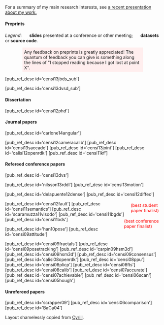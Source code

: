 

[cyrill]: http://www.informatik.uni-freiburg.de/~stachnis/

For a summary of my main research interests, 
see <a href="http://purl.org/censi/research/201303-bootstrapping-vehicles.pdf">
a recent presentation about my work.</a> 

#### Preprints

*Legend*: 
<img style='border:0; margin-bottom:-3px; height: 17px;'  src='/media/slides2.gif'/> **slides** presented at a conference or other meeting;
<img style='border:0; margin-bottom:-3px; height: 17px;'  src='/media/web.gif'/>&nbsp;**datasets** or **source code**.  

<p style='background-color: #fee; margin-left: 4em; margin-right: 4em; padding: 0.4em'> Any feedback on preprints is greatly appreciated! The quantum of feedback you can give is something along the lines of "I stopped reading because I got lost at point X".
</p>

[pub_ref_desc id='censi13jbds_sub']

[pub_ref_desc id='censi13dvsd_sub']




#### Dissertation

[pub_ref_desc id='censi12phd']

#### Journal papers

[pub_ref_desc id='carlone14angular']

[pub_ref_desc id='censi12cameracalib']
[pub_ref_desc id='censi13saccade']
[pub_ref_desc id='censi13joint']
[pub_ref_desc id='calisi12openrdk']
[pub_ref_desc id='censi11kf']


#### Refereed conference papers 

[pub_ref_desc id='censi13dvs']

[pub_ref_desc id='nilsson13rddl']
[pub_ref_desc id='censi13motion']

[pub_ref_desc id='delapuente12dense']
[pub_ref_desc id='censi12diffeo'] 

<div style='float:right; color: red; padding: 5px'> (best student <br/> paper finalist)</div>
[pub_ref_desc id='censi12fault']
[pub_ref_desc id='censi11semantics']
[pub_ref_desc id='scaramuzza11visodo']
[pub_ref_desc id='censi11bgds']


<div style='float:right; color: red; padding: 5px'> (best conference <br/> paper finalist) </div>
[pub_ref_desc id='censi11bds']

  
[pub_ref_desc id='han10pose']
[pub_ref_desc id='censi09attitude']


[pub_ref_desc id='censi09fractals']
[pub_ref_desc id='censi09posetracking']
[pub_ref_desc id='carpin09hsm3d']
[pub_ref_desc id='censi09hsm3d']
[pub_ref_desc id='censi09consensus']
[pub_ref_desc      id='calisi08openrdk']
[pub_ref_desc id='censi08ppu']
[pub_ref_desc id='censi08plicp']
[pub_ref_desc id='censi08fts']
[pub_ref_desc id='censi08calib'] 
[pub_ref_desc id='censi07accurate']
[pub_ref_desc id='censi07achievable']
[pub_ref_desc id='censi06scan']
[pub_ref_desc id='censi05hough']


#### Unrefereed papers 

[pub_ref_desc      id='scrapper09']
[pub_ref_desc id='censi06comparison']
[pub_ref_desc id='BaCa04']


Layout shamelessly copied from [Cyrill][cyrill].
